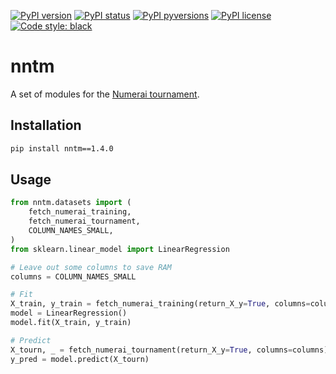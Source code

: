 [![PyPI version](https://img.shields.io/pypi/v/nntm.svg)](https://pypi.python.org/pypi/nntm/)
[![PyPI status](https://img.shields.io/pypi/status/nntm.svg)](https://pypi.python.org/pypi/nntm/)
[![PyPI pyversions](https://img.shields.io/pypi/pyversions/nntm.svg)](https://pypi.python.org/pypi/nntm/)
[![PyPI license](https://img.shields.io/pypi/l/nntm.svg)](https://pypi.python.org/pypi/nntm/)
[![Code style: black](https://img.shields.io/badge/code%20style-black-000000.svg)](https://github.com/psf/black)

# nntm
A set of modules for the [Numerai tournament](https://numer.ai/tournament).

## Installation
```sh
pip install nntm==1.4.0
```

## Usage
```python
from nntm.datasets import (
    fetch_numerai_training,
    fetch_numerai_tournament,
    COLUMN_NAMES_SMALL,
)
from sklearn.linear_model import LinearRegression

# Leave out some columns to save RAM
columns = COLUMN_NAMES_SMALL

# Fit
X_train, y_train = fetch_numerai_training(return_X_y=True, columns=columns)
model = LinearRegression()
model.fit(X_train, y_train)

# Predict
X_tourn, _ = fetch_numerai_tournament(return_X_y=True, columns=columns)
y_pred = model.predict(X_tourn)
```